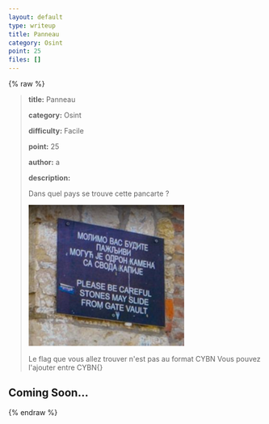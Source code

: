 ```yaml
---
layout: default
type: writeup
title: Panneau
category: Osint
point: 25
files: []
---
```


{% raw %}
> **title:** Panneau
>
> **category:** Osint
>
> **difficulty:** Facile
>
> **point:** 25
>
> **author:** a
>
> **description:**
>
> Dans quel pays se trouve cette pancarte ?
>
> ![panneau.png](images/panneau.png)
>
> Le flag que vous allez trouver n'est pas au format CYBN Vous pouvez l'ajouter entre CYBN{}

## Coming Soon...

{% endraw %}
